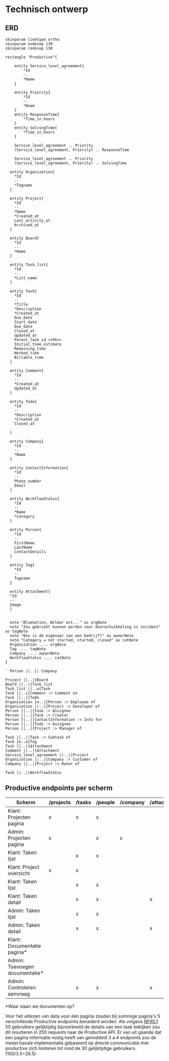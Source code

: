 # Technisch ontwerp

## ERD

```plantuml
skinparam linetype ortho
skinparam nodesep 130
skinparam ranksep 130

rectangle "Productive"{
  
    entity Service_level_agreement{
        *Id
        --
        *Name
    }

    entity Priority{
        *Id
        --
        *Naam
    }
    entity ResponseTime{
        *Time_in_hours
    }
    entity SolvingTime{
        *Time_in_hours
    }

    Service_level_agreement .. Priority
    (Service_level_agreement, Priority) .. ResponseTime

    Service_level_agreement .. Priority
    (Service_level_agreement, Priority) .. SolvingTime

  entity Organization{
    *Id
    --
    *Tagname
  }

  entity Project{
    *Id
    --
    *Name
    *Created_at
    Last_activity_at
    Archived_at
  }

  entity Board{
    *Id
    --
    *Name
  }

  entity Task_list{
    *Id
    --
    *List_name
  }

  entity Task{
    *Id
    --
    *Title
    *Description
    *Created_at
    Due_date
    Start_date
    Due_date
    Closed_at
    Updated_at
    Parent_task_id <<FK>>
    Initial_time_estimate
    Remaining_time
    Worked_time
    Billable_time
  }

  entity Comment{
    *Id
    --
    *Created_at
    Updated_at
  }

  entity Todo{
    *Id
    --
    *Description
    *Created_at
    Closed_at

  }

  entity Company{
    *Id
    --
    *Name
  }

  entity ContactInformation{
    *Id
    --
    Phone_number
    Email
  }

  entity WorkflowStatus{
    *Id
    --
    *Name
    *Category
  }

  entity Person{
    *Id
    --
    FirstName
    LastName
    ContactDetails
  }

  entity Tag{
    *Id
    --
    Tagname
  }

  entity Attachment{
  *Id
  --
  Image
  }


  note "Bluenotion, Wilmar ect..." as orgNote
  note "Zou gebruikt kunnen worden voor doorontwikkeling vs incident" as tagNote
  note "Wie is de eigenaar van een bedrijf?" as ownerNote
  note "Category = not started, started, closed" as catNote
  Organization .... orgNote
  Tag .... tagNote
  Company .... ownerNote
  WorkflowStatus .... catNote
}

' Person ||..|| Company

Project ||..|{Board
Board ||..|{Task_list
Task_list ||..o{Task
Task ||..|{Comment :< Comment on
Task ||..|{Todo
Organization }o..|{Person :< Employee of
Organization ||..|{Project :> Developer of
Person ||..|{Task :< Assignee
Person ||..|{Task :< Creator
Person }|..||ContactInformation :< Info for
Person ||..|{Todo :< Assignee
Person ||..|{Project :> Manager of

Task ||..||Task :< Subtask of
Task }o..o{Tag
Task ||..|{Attachment
Comment ||..|{Attachment
Service_level_agreement ||..||Project
Organization ||..|{Company :< Customer of
Company ||..|{Project :> Owner of

Task ||..||WorkflowStatus

```

## Productive endpoints per scherm

| Scherm | /projects | /tasks | /people | /company | /attachments | /comments | /activities |
|--|--|--|--|--|--|--|--|
| Klant: Projecten pagina | x | x | x |  |  |  |  |
| Admin: Projecten pagina | x |  | x | x |  |  |  |
| Klant: Taken lijst |  | x | x |  |  |  |  |
| Klant: Project overzicht | x | x |  |  |  |  |  |
| Klant: Taken lijst |  | x | x |  |  |  |  |
| Klant: Taken detail |  | x | x |  | x | x | x |
| Admin: Taken lijst |  | x | x |  |  |  |  |
| Admin: Taken detail |  | x | x |  |  x | x | x |
| Klant: Documentatie pagina* |  |  |  |  |  |  |  |
| Admin: Toevoegen documentatie* |  |  |  |  |  |  |  |
| Admin: Controleren aanvraag |  | x | x |  | x | x | x |

*Waar slaan we documenten op?

Voor het uitlezen van data voor één pagina zouden bij sommige pagina's 5 verschillende Productive endpoints benaderd worden. Als volgens [NFR5.1](./FunctioneelOntwerp.md#nonfunctional-requirements) 50 gebruikers gelijktijdig bijvoorbeeld de details van een taak bekijken zou dit resulteren in 250 requests naar de Productive API. Er van uit gaande dat een pagina informatie nodig heeft van gemiddeld 3 a 4 endpoints zou de meest basale implementatie gebaseerd op directe communicatie met productive zich limiteren tot rond de 30 gelijktijdige gebruikers. (100/3.5=28.5)